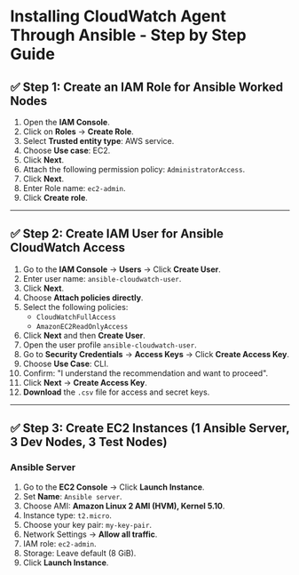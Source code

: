 # Installing CloudWatch Agent Through Ansible - Step by Step Guide

## ✅ Step 1: Create an IAM Role for Ansible Worked Nodes
1. Open the **IAM Console**.
2. Click on **Roles** → **Create Role**.
3. Select **Trusted entity type**: AWS service.
4. Choose **Use case**: EC2.
5. Click **Next**.
6. Attach the following permission policy: `AdministratorAccess`.
7. Click **Next**.
8. Enter Role name: `ec2-admin`.
9. Click **Create role**.

---

## ✅ Step 2: Create IAM User for Ansible CloudWatch Access
1. Go to the **IAM Console** → **Users** → Click **Create User**.
2. Enter user name: `ansible-cloudwatch-user`.
3. Click **Next**.
4. Choose **Attach policies directly**.
5. Select the following policies:
   - `CloudWatchFullAccess`
   - `AmazonEC2ReadOnlyAccess`
6. Click **Next** and then **Create User**.
7. Open the user profile `ansible-cloudwatch-user`.
8. Go to **Security Credentials** → **Access Keys** → Click **Create Access Key**.
9. Choose **Use Case**: CLI.
10. Confirm: "I understand the recommendation and want to proceed".
11. Click **Next** → **Create Access Key**.
12. **Download** the `.csv` file for access and secret keys.

---

## ✅ Step 3: Create EC2 Instances (1 Ansible Server, 3 Dev Nodes, 3 Test Nodes)

### Ansible Server
1. Go to the **EC2 Console** → Click **Launch Instance**.
2. Set **Name**: `Ansible server`.
3. Choose AMI: **Amazon Linux 2 AMI (HVM), Kernel 5.10**.
4. Instance type: `t2.micro`.
5. Choose your key pair: `my-key-pair`.
6. Network Settings → **Allow all traffic**.
7. IAM role: `ec2-admin`.
8. Storage: Leave default (8 GiB).
9. Click **Launch Instance**.



